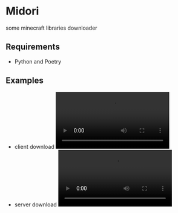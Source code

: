 # Midori

some minecraft libraries downloader

## Requirements
- Python and Poetry

## Examples
- client download
![video1](https://send.misilelaboratory.xyz//upload/files/1664729206-212fbc76e56faec8f080a65cee3d215f2893f0e4-a.mp4)
- server download
![video2](https://send.misilelaboratory.xyz//upload/files/1664729207-212fbc76e56faec8f080a65cee3d215f2893f0e4-b.mp4)
